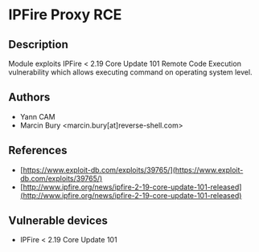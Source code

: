 # IPFire Proxy RCE

## Description
Module exploits IPFire < 2.19 Core Update 101 Remote Code Execution vulnerability which allows executing command on operating system level.

## Authors
* Yann CAM
* Marcin Bury <marcin.bury[at]reverse-shell.com>

## References
* [https://www.exploit-db.com/exploits/39765/](https://www.exploit-db.com/exploits/39765/)
* [http://www.ipfire.org/news/ipfire-2-19-core-update-101-released](http://www.ipfire.org/news/ipfire-2-19-core-update-101-released)

## Vulnerable devices
* IPFire < 2.19 Core Update 101

